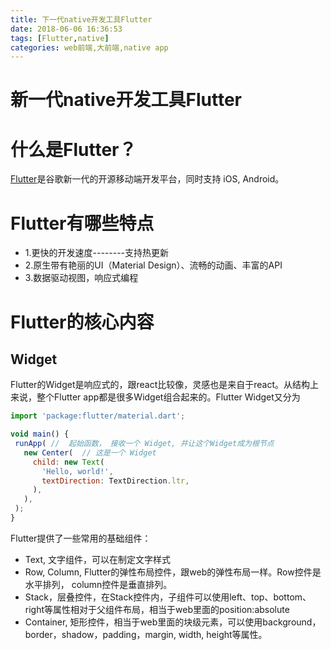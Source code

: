 ```yaml
---
title: 下一代native开发工具Flutter
date: 2018-06-06 16:36:53
tags: [Flutter,native]
categories: web前端,大前端,native app
---
```

新一代native开发工具Flutter
=======


# 什么是Flutter？
[Flutter](https://flutter.io/)是谷歌新一代的开源移动端开发平台，同时支持 iOS, Android。

# Flutter有哪些特点
* 1.更快的开发速度--------支持热更新
* 2.原生带有艳丽的UI（Material Design）、流畅的动画、丰富的API
* 3.数据驱动视图，响应式编程


    
# Flutter的核心内容

## Widget
 Flutter的Widget是响应式的，跟react比较像，灵感也是来自于react。从结构上来说，整个Flutter app都是很多Widget组合起来的。Flutter Widget又分为
 ```javaScript
import 'package:flutter/material.dart';

void main() {
  runApp( //  起始函数， 接收一个 Widget, 并让这个Widget成为根节点
    new Center(  // 这是一个 Widget
      child: new Text(
        'Hello, world!',
        textDirection: TextDirection.ltr,
      ),
    ),
  );
}
 ```
Flutter提供了一些常用的基础组件：
* Text, 文字组件，可以在制定文字样式
* Row, Column, Flutter的弹性布局控件，跟web的弹性布局一样。Row控件是水平排列， column控件是垂直排列。
* Stack，层叠控件，在Stack控件内，子组件可以使用left、top、bottom、right等属性相对于父组件布局，相当于web里面的position:absolute
* Container, 矩形控件，相当于web里面的块级元素，可以使用background，border，shadow，padding，margin, width, height等属性。


